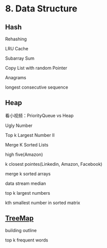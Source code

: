 # 8. Data Structure

## Hash

Rehashing

LRU Cache

Subarray Sum

Copy List with random Pointer

Anagrams

longest consecutive sequence


## Heap

看小视频：PriorityQueue vs Heap

Ugly Number

Top k Largest Number II

Merge K Sorted Lists

high five(Amazon)

k closest pointes(Linkedin, Amazon, Facebook)

merge k sorted arrays

data stream median

top k largest numbers

kth smallest number in sorted matrix

## [TreeMap](https://docs.oracle.com/javase/7/docs/api/java/util/TreeMap.html)

building outline

top k frequent words



